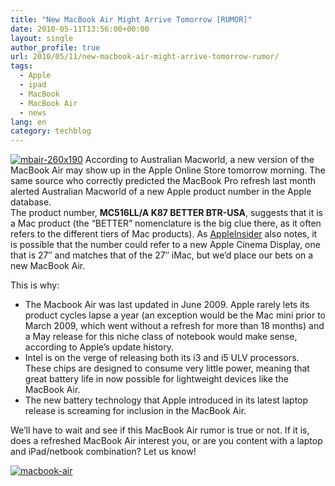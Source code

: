 ```yaml
---
title: "New MacBook Air Might Arrive Tomorrow [RUMOR]"
date: 2010-05-11T13:56:00+00:00
layout: single
author_profile: true
url: 2010/05/11/new-macbook-air-might-arrive-tomorrow-rumor/
tags:
  - Apple
  - ipad
  - MacBook
  - MacBook Air
  - news
lang: en
category: techblog
---
```

[![mbair-260x190](http://lh3.ggpht.com/_vaUVXcmC3OI/S-la7dSkWXI/AAAAAAAACHQ/Ud5PPrjzg8k/mbair-260x190_thumb%5B2%5D.jpg?imgmax=800 "mbair-260x190")](http://lh6.ggpht.com/_vaUVXcmC3OI/S-la5eHrK3I/AAAAAAAACHM/0yfJfRHiVSQ/s1600-h/mbair-260x190%5B4%5D.jpg) According to Australian Macworld, a new version of the MacBook Air may show up in the Apple Online Store tomorrow morning. The same source who correctly predicted the MacBook Pro refresh last month alerted Australian Macworld of a new Apple product number in the Apple database.  
The product number, **MC516LL/A K87 BETTER BTR-USA**, suggests that it is a Mac product (the “BETTER” nomenclature is the big clue there, as it often refers to the different tiers of Mac products). As [AppleInsider](http://www.appleinsider.com/articles/10/05/10/update_for_apples_macbook_air_rumored_to_arrive_tuesday.html) also notes, it is possible that the number could refer to a new Apple Cinema Display, one that is 27″ and matches that of the 27″ iMac, but we’d place our bets on a new MacBook Air. 

This is why: 

  * The Macbook Air was last updated in June 2009. Apple rarely lets its product cycles lapse a year (an exception would be the Mac mini prior to March 2009, which went without a refresh for more than 18 months) and a May release for this niche class of notebook would make sense, according to Apple’s update history. 
  * Intel is on the verge of releasing both its i3 and i5 ULV processors. These chips are designed to consume very little power, meaning that great battery life in now possible for lightweight devices like the MacBook Air. 
  * The new battery technology that Apple introduced in its latest laptop release is screaming for inclusion in the MacBook Air.

We’ll have to wait and see if this MacBook Air rumor is true or not. If it is, does a refreshed MacBook Air interest you, or are you content with a laptop and iPad/netbook combination? Let us know! 

[![macbook-air](http://lh4.ggpht.com/_vaUVXcmC3OI/S-la-6LnvmI/AAAAAAAACHY/AjL0D6rOSLs/macbook-air_thumb%5B3%5D.jpg?imgmax=800 "macbook-air")](http://lh4.ggpht.com/_vaUVXcmC3OI/S-la9Ok6RwI/AAAAAAAACHU/P4Mcd9fdZOU/s1600-h/macbook-air%5B5%5D.jpg)